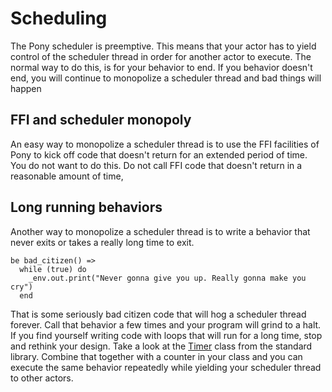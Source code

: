 # Scheduling

The Pony scheduler is preemptive. This means that your actor has to yield control of the scheduler thread in order for another actor to execute. The normal way to do this, is for your behavior to end. If you behavior doesn't end, you will continue to monopolize a scheduler thread and bad things will happen

## FFI and scheduler monopoly

An easy way to monopolize a scheduler thread is to use the FFI facilities of Pony to kick off code that doesn't return for an extended period of time. You do not want to do this. Do not call FFI code that doesn't return in a reasonable amount of time,

## Long running behaviors

Another way to monopolize a scheduler thread is to write a behavior that never exits or takes a really long time to exit.

```pony
be bad_citizen() =>
  while (true) do
    _env.out.print("Never gonna give you up. Really gonna make you cry")
  end
```

That is some seriously bad citizen code that will hog a scheduler thread forever. Call that behavior a few times and your program will grind to a halt. If you find yourself writing code with loops that will run for a long time, stop and rethink your design. Take a look at the [Timer](http://www.ponylang.org/ponyc/time-Timer/) class from the standard library. Combine that together with a counter in your class and you can execute the same behavior repeatedly while yielding your scheduler thread to other actors.

